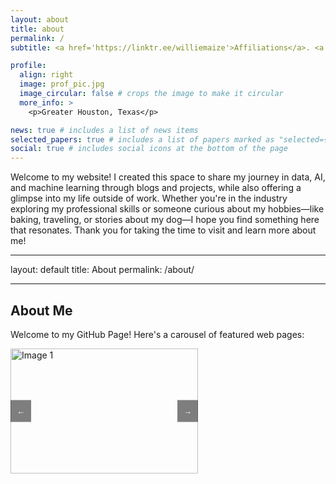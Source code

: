 ```yaml
---
layout: about
title: about
permalink: /
subtitle: <a href='https://linktr.ee/williemaize'>Affiliations</a>. <a href='https://hihello.me/p/e51e021a-872b-4c2c-9c66-88bd9e69c354'>Contacts</a>. All Things Data

profile:
  align: right
  image: prof_pic.jpg
  image_circular: false # crops the image to make it circular
  more_info: >
    <p>Greater Houston, Texas</p>

news: true # includes a list of news items
selected_papers: true # includes a list of papers marked as "selected={true}"
social: true # includes social icons at the bottom of the page
---
```


Welcome to my website! I created this space to share my journey in data, AI, and machine learning through blogs and projects, while also offering a glimpse into my life outside of work. Whether you're in the industry exploring my professional skills or someone curious about my hobbies—like baking, traveling, or stories about my dog—I hope you find something here that resonates. Thank you for taking the time to visit and learn more about me!


---
layout: default
title: About
permalink: /about/

---

## About Me

Welcome to my GitHub Page! Here's a carousel of featured web pages:

<div id="carousel" style="position:relative; width:300px; height:200px; overflow:hidden;">
  <div class="carousel-container" style="display:flex; transition: transform 0.5s ease; width: 300%; height: 100%;">
    <!-- First Image with Link -->
    <a href="https://en.wikipedia.org/wiki/Houston_Astros" target="_blank" style="width: 300px; height: 200px; display: block;">
      <img class="carousel-img" src="https://upload.wikimedia.org/wikipedia/commons/thumb/6/6b/Houston-Astros-Logo.svg/150px-Houston-Astros-Logo.svg.png" alt="Image 1" style="width: 100%; height: 100%; object-fit: cover;">
    </a>
    <!-- Second Image with Link -->
    <a href="https://en.wikipedia.org/wiki/Houston_Texans" target="_blank" style="width: 300px; height: 200px; display: block;">
      <img class="carousel-img" src="https://upload.wikimedia.org/wikipedia/en/thumb/2/28/Houston_Texans_logo.svg/150px-Houston_Texans_logo.svg.png" alt="Image 2" style="width: 100%; height: 100%; object-fit: cover;">
    </a>
    <!-- Third Image with Link -->
    <a href="https://en.wikipedia.org/wiki/Houston_Rockets" target="_blank" style="width: 300px; height: 200px; display: block;">
      <img class="carousel-img" src="https://upload.wikimedia.org/wikipedia/en/thumb/2/28/Houston_Rockets.svg/255px-Houston_Rockets.svg.png" alt="Image 3" style="width: 100%; height: 100%; object-fit: cover;">
    </a>
  </div>
  
  <!-- Left and Right Navigation Buttons -->
  <button class="carousel-nav left" onclick="navigateCarousel(-1)" style="position:absolute; top:50%; left:0; transform:translateY(-50%); background-color: rgba(0, 0, 0, 0.5); color: white; border: none; padding: 10px; cursor: pointer;">←</button>
  <button class="carousel-nav right" onclick="navigateCarousel(1)" style="position:absolute; top:50%; right:0; transform:translateY(-50%); background-color: rgba(0, 0, 0, 0.5); color: white; border: none; padding: 10px; cursor: pointer;">→</button>
</div>

<script>
  let container = document.querySelector('.carousel-container');
  let images = document.querySelectorAll('.carousel-img');
  let currentIndex = 0;
  let carouselInterval;

  // Function to rotate the carousel
  function rotateCarousel() {
    currentIndex = (currentIndex + 1) % images.length;
    container.style.transform = `translateX(-${currentIndex * 100 / images.length}%)`;
  }

  // Function to navigate the carousel with buttons
  function navigateCarousel(direction) {
    currentIndex = (currentIndex + direction + images.length) % images.length;
    container.style.transform = `translateX(-${currentIndex * 100 / images.length}%)`;
  }

  // Start the carousel interval
  function startCarousel() {
    carouselInterval = setInterval(rotateCarousel, 3000); // Rotate every 3 seconds
  }

  // Pause the carousel on hover
  function pauseCarousel() {
    clearInterval(carouselInterval);
  }

  // Resume the carousel when the mouse leaves the carousel
  function resumeCarousel() {
    startCarousel();
  }

  // Add hover event listeners
  document.getElementById('carousel').addEventListener('mouseenter', pauseCarousel);
  document.getElementById('carousel').addEventListener('mouseleave', resumeCarousel);

  // Start the carousel when the page loads
  startCarousel();
</script>




<!---
Write your biography here. Tell the world about yourself. Link to your favorite [subreddit](http://reddit.com). You can put a picture in, too. The code is already in, just name your picture `prof_pic.jpg` and put it in the `img/` folder.

Put your address / P.O. box / other info right below your picture. You can also disable any of these elements by editing `profile` property of the YAML header of your `_pages/about.md`. Edit `_bibliography/papers.bib` and Jekyll will render your [publications page](/al-folio/publications/) automatically.

Link to your social media connections, too. This theme is set up to use [Font Awesome icons](https://fontawesome.com/) and [Academicons](https://jpswalsh.github.io/academicons/), like the ones below. Add your Facebook, Twitter, LinkedIn, Google Scholar, or just disable all of them.

-->
